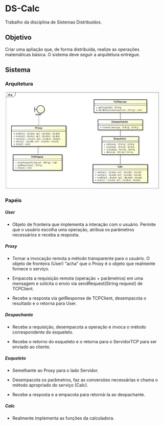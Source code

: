 # DS-Calc
Trabalho da disciplina de Sistemas Distribuídos.

## Objetivo
Criar uma apliação que, de forma distribuída, realize as operações matemáticas básica. O sistema deve seguir a arquitetura entregue.

## Sistema

### Arquitetura

![Diagrama](https://github.com/Max-Wendel-UFC/DS-Calc/blob/master/diagrama.png)

### Papéis

##### User
+ Objeto de fronteira que implementa a interação com o usuário. Permite que o usuário escolha uma operação, atribua os parâmetros necessários e receba a resposta.

##### Proxy
+ Tornar a invocação remota a método transparente para o usuário. O objeto de fronteira (User) “acha” que o Proxy é o objeto que realmente fornece o serviço.

+ Empacota a requisição remota (operação + parâmetros) em uma mensagem e solicita o envio via sendRequest(String request) de
TCPClient.

+ Recebe a resposta via getResponse de TCPClient, desempacota o resultado e o retorna para User.

##### Despachante
+ Recebe a requisição, desempacota a operação e invoca o método correspondente do esqueleto.

+ Recebe o retorno do esqueleto e o retorna para o ServidorTCP para ser enviado ao cliente.

 ##### Esqueleto
 + Semelhante ao Proxy para o lado Servidor.
 
 + Desempacota os parâmetros, faz as conversões necessárias e chama o método apropriado do serviço (Calc).
 
 + Recebe a resposta e a empacota para retorná-la ao despachante.
 
 ##### Calc
 + Realmente implementa as funções da calculadora.
 
